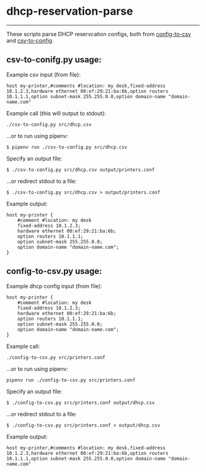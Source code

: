 # dhcp-reservation-parse
---
These scripts parse DHCP reservcation configs, both from [config-to-csv](https://github.com/mclaughlin/dhcp-reservation-parse/blob/master/csv-to-config.py>) and [csv-to-config](https://github.com/mclaughlin/dhcp-reservation-parse/blob/master/config-to-csv.py).

csv-to-conifg.py usage:
------------

Example csv input (from file):

    host my-printer,#comments #location: my desk,fixed-address 10.1.2.3,hardware ethernet 00:ef:29:21:ba:6b,option routers 10.1.1.1,option subnet-mask 255.255.0.0,option domain-name "domain-name.com"

Example call (this will output to stdout):

    ./csv-to-config.py src/dhcp.csv

...or to run using pipenv:

    $ pipenv run ./csv-to-config.py src/dhcp.csv

Specify an output file:

    $ ./csv-to-config.py src/dhcp.csv output/printers.conf

...or redirect stdout to a file:

    $ ./csv-to-config.py src/dhcp.csv > output/printers.conf

Example output:

    host my-printer {
        #comment #location: my desk
        fixed-address 10.1.2.3;
        hardware ethernet 00:ef:29:21:ba:6b;
        option routers 10.1.1.1;
        option subnet-mask 255.255.0.0;
        option domain-name "domain-name.com";
    }

config-to-csv.py usage:
------------

Example dhcp config input (from file):

    host my-printer {
        #comment #location: my desk
        fixed-address 10.1.2.3;
        hardware ethernet 00:ef:29:21:ba:6b;
        option routers 10.1.1.1;
        option subnet-mask 255.255.0.0;
        option domain-name "domain-name.com";
    }

Example call:

    ./config-to-csv.py src/printers.conf

...or to run using pipenv:

    pipenv run ./config-to-csv.py src/printers.conf

Specify an output file:

    $ ./config-to-csv.py src/printers.conf output/dhcp.csv

...or redirect stdout to a file:

    $ ./config-to-csv.py src/printers.conf > output/dhcp.csv

Example output:

    host my-printer,#comments #location: my desk,fixed-address 10.1.2.3,hardware ethernet 00:ef:29:21:ba:6b,option routers 10.1.1.1,option subnet-mask 255.255.0.0,option domain-name "domain-name.com"
